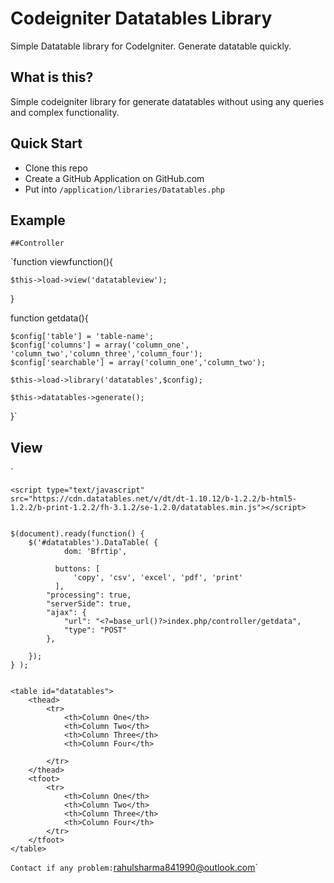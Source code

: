 Codeigniter Datatables Library
===================================

Simple Datatable library for CodeIgniter. Generate datatable quickly.

## What is this?

Simple codeigniter library for generate datatables without using any queries and complex functionality.

## Quick Start

- Clone this repo
- Create a GitHub Application on GitHub.com
- Put into `/application/libraries/Datatables.php`


## Example

	##Controller

`function viewfunction(){

	$this->load->view('datatableview');
}

function getdata(){

	$config['table'] = 'table-name';
	$config['columns'] = array('column_one', 'column_two','column_three','column_four');
	$config['searchable'] = array('column_one','column_two');

	$this->load->library('datatables',$config);

	$this->datatables->generate();
}`

## View

`<link rel="stylesheet" type="text/css" href="https://cdn.datatables.net/v/dt/dt-1.10.12/b-1.2.2/b-html5-1.2.2/b-print-1.2.2/fh-3.1.2/se-1.2.0/datatables.min.css"/>
 
	<script type="text/javascript" src="https://cdn.datatables.net/v/dt/dt-1.10.12/b-1.2.2/b-html5-1.2.2/b-print-1.2.2/fh-3.1.2/se-1.2.0/datatables.min.js"></script>

	
	$(document).ready(function() {
	    $('#datatables').DataTable( {
	    		dom: 'Bfrtip',
	    		
		      buttons: [
		          'copy', 'csv', 'excel', 'pdf', 'print'
		      ],
	        "processing": true,
	        "serverSide": true,
	        "ajax": {
	            "url": "<?=base_url()?>index.php/controller/getdata",
	            "type": "POST"
	        },

	    });
	} );


	<table id="datatables">
        <thead>
            <tr>
                <th>Column One</th>
                <th>Column Two</th>
                <th>Column Three</th>
                <th>Column Four</th>
                
            </tr>
        </thead>
        <tfoot>
            <tr>
                <th>Column One</th>
                <th>Column Two</th>
                <th>Column Three</th>
                <th>Column Four</th>
            </tr>
        </tfoot>
    </table>
	
`
Contact if any problem: `rahulsharma841990@outlook.com`